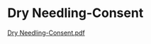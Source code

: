 # Dry Needling-Consent

[Dry Needling-Consent.pdf](Dry%20Needling-Consent%20993d4df13fe542a2ac88de65900651b1/Dry_Needling-Consent.pdf)